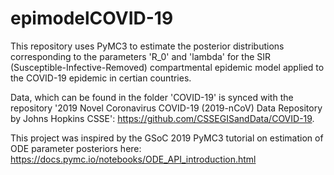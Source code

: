 # epimodelCOVID-19

This repository uses PyMC3 to estimate the posterior distributions corresponding to the parameters 'R_0' and 'lambda' for the SIR (Susceptible-Infective-Removed) compartmental epidemic model applied to the COVID-19 epidemic in certian countries.

Data, which can be found in the folder 'COVID-19' is synced with the repository '2019 Novel Coronavirus COVID-19 (2019-nCoV) Data Repository by Johns Hopkins CSSE': https://github.com/CSSEGISandData/COVID-19.

This project was inspired by the GSoC 2019 PyMC3 tutorial on estimation of ODE parameter posteriors here:  https://docs.pymc.io/notebooks/ODE_API_introduction.html
